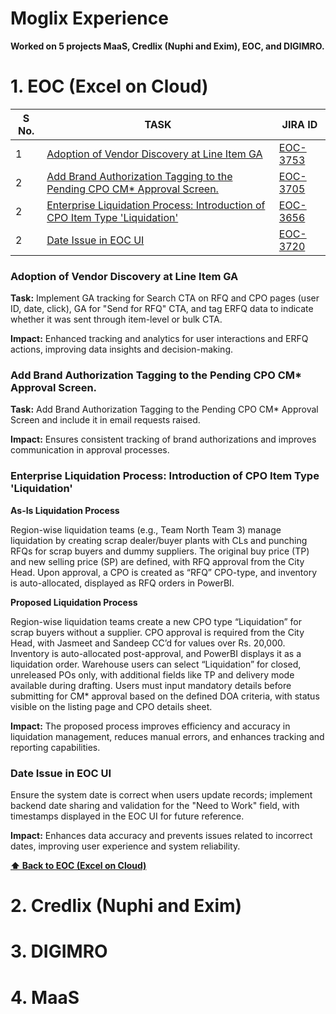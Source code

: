 # Moglix Experience

**Worked on 5 projects MaaS, Credlix (Nuphi and Exim), EOC, and DIGIMRO.**

# 1. EOC (Excel on Cloud)

| S No. | TASK                                                                                     | JIRA ID                                                             |
| ----- | ---------------------------------------------------------------------------------------- | ------------------------------------------------------------------- |
| 1     | [Adoption of Vendor Discovery at Line Item GA](#EOC-3753)                                | <a href="https://moglix.atlassian.net/browse/EOC-3753">EOC-3753</a> |
| 2     | [Add Brand Authorization Tagging to the Pending CPO CM* Approval Screen.](#EOC-3705)     | <a href="https://moglix.atlassian.net/browse/EOC-3705">EOC-3705</a> |
| 2     | [Enterprise Liquidation Process: Introduction of CPO Item Type 'Liquidation'](#EOC-3656) | <a href="https://moglix.atlassian.net/browse/EOC-3656">EOC-3656</a> |
| 2     | [Date Issue in EOC UI](#EOC-3720)                                                        | <a href="https://moglix.atlassian.net/browse/EOC-3720">EOC-3720</a> |

### <span id="EOC-3753"></span> Adoption of Vendor Discovery at Line Item GA

**Task:** Implement GA tracking for Search CTA on RFQ and CPO pages (user ID, date, click), GA for "Send for RFQ" CTA, and tag ERFQ data to indicate whether it was sent through item-level or bulk CTA.

**Impact:** Enhanced tracking and analytics for user interactions and ERFQ actions, improving data insights and decision-making.

### <span id="EOC-3705"></span> Add Brand Authorization Tagging to the Pending CPO CM* Approval Screen.

**Task:** Add Brand Authorization Tagging to the Pending CPO CM* Approval Screen and include it in email requests raised.

**Impact:** Ensures consistent tracking of brand authorizations and improves communication in approval processes.

### <span id="EOC-3656"></span> Enterprise Liquidation Process: Introduction of CPO Item Type 'Liquidation'

**As-Is Liquidation Process**

Region-wise liquidation teams (e.g., Team North Team 3) manage liquidation by creating scrap dealer/buyer plants with CLs and punching RFQs for scrap buyers and dummy suppliers. The original buy price (TP) and new selling price (SP) are defined, with RFQ approval from the City Head. Upon approval, a CPO is created as “RFQ” CPO-type, and inventory is auto-allocated, displayed as RFQ orders in PowerBI.

**Proposed Liquidation Process**

Region-wise liquidation teams create a new CPO type “Liquidation” for scrap buyers without a supplier. CPO approval is required from the City Head, with Jasmeet and Sandeep CC’d for values over Rs. 20,000. Inventory is auto-allocated post-approval, and PowerBI displays it as a liquidation order. Warehouse users can select “Liquidation” for closed, unreleased POs only, with additional fields like TP and delivery mode available during drafting. Users must input mandatory details before submitting for CM* approval based on the defined DOA criteria, with status visible on the listing page and CPO details sheet.

**Impact:** The proposed process improves efficiency and accuracy in liquidation management, reduces manual errors, and enhances tracking and reporting capabilities.

### <span id="EOC-3720"></span> Date Issue in EOC UI

Ensure the system date is correct when users update records; implement backend date sharing and validation for the "Need to Work" field, with timestamps displayed in the EOC UI for future reference.

**Impact:** Enhances data accuracy and prevents issues related to incorrect dates, improving user experience and system reliability.









**[⬆ Back to EOC (Excel on Cloud)](#1-eoc-excel-on-cloud)**


# 2. Credlix (Nuphi and Exim)
# 3. DIGIMRO
# 4. MaaS